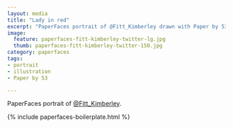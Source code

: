 ```yaml
---
layout: media
title: "Lady in red"
excerpt: "PaperFaces portrait of @Fitt_Kimberley drawn with Paper by 53 on an iPad."
image: 
  feature: paperfaces-fitt-kimberley-twitter-lg.jpg
  thumb: paperfaces-fitt-kimberley-twitter-150.jpg
category: paperfaces
tags: 
- portrait
- illustration
- Paper by 53

---
```


PaperFaces portrait of [@Fitt_Kimberley](http://twitter.com/Fitt_Kimberley).

{% include paperfaces-boilerplate.html %}